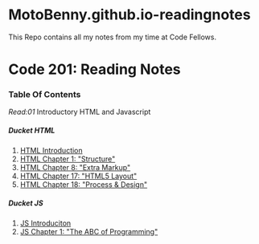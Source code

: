 # MotoBenny.github.io-readingnotes
This Repo contains all my notes from my time at Code Fellows. 

# **Code 201: Reading Notes**


### **Table Of Contents**

_Read:01_ Introductory HTML and Javascript

##### Ducket HTML

  1. [HTML Introduction](Class-01.md)
  2. [HTML Chapter 1: "Structure"](Class-01.md)
  3. [HTML Chapter 8: "Extra Markup"](Class-01.md)
  4. [HTML Chapter 17: "HTML5 Layout"](Class-01.md)
  5. [HTML Chapter 18: "Process & Design"](Class-01.md)
  
##### Ducket JS
  
  1. [JS Introduciton](Class-01.md)
  2. [JS Chapter 1: "The ABC of Programming"](Class-01.md)
